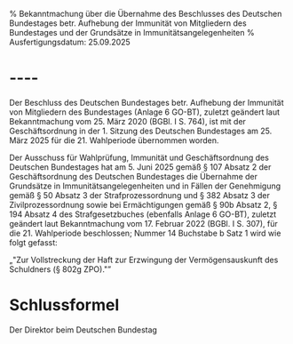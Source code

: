 % Bekanntmachung über die Übernahme des Beschlusses des Deutschen Bundestages betr. Aufhebung der Immunität von Mitgliedern des Bundestages und der Grundsätze in Immunitätsangelegenheiten
% Ausfertigungsdatum: 25.09.2025
 
# ----

Der Beschluss des Deutschen Bundestages betr. Aufhebung der Immunität von Mitgliedern des Bundestages (Anlage 6 GO-BT), zuletzt geändert laut Bekanntmachung vom 25. März 2020 (BGBl. I S. 764), ist mit der Geschäftsordnung in der 1. Sitzung des Deutschen Bundestages am 25. März 2025 für die 21. Wahlperiode übernommen worden.

Der Ausschuss für Wahlprüfung, Immunität und Geschäftsordnung des Deutschen Bundestages hat am 5. Juni 2025 gemäß § 107 Absatz 2 der Geschäftsordnung des Deutschen Bundestages die Übernahme der Grundsätze in Immunitätsangelegenheiten und in Fällen der Genehmigung gemäß § 50 Absatz 3 der Strafprozessordnung und § 382 Absatz 3 der Zivilprozessordnung sowie bei Ermächtigungen gemäß § 90b Absatz 2, § 194 Absatz 4 des Strafgesetzbuches (ebenfalls Anlage 6 GO-BT), zuletzt geändert laut Bekanntmachung vom 17. Februar 2022 (BGBl. I S. 307), für die 21. Wahlperiode beschlossen; Nummer 14 Buchstabe b Satz 1 wird wie folgt gefasst:

„"Zur Vollstreckung der Haft zur Erzwingung der Vermögensauskunft des Schuldners (§ 802g ZPO)."”

# Schlussformel

Der Direktor beim Deutschen Bundestag
